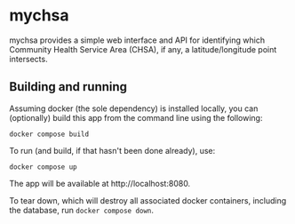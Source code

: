 # mychsa

mychsa provides a simple web interface and API for identifying which
Community Health Service Area (CHSA), if any, a latitude/longitude point
intersects.

## Building and running

Assuming docker (the sole dependency) is installed locally, you can
(optionally) build this app from the command line using the following:

    docker compose build

To run (and build, if that hasn't been done already), use:

    docker compose up

The app will be available at http://localhost:8080.    

To tear down, which will destroy all associated docker containers,
including the database, run `docker compose down`.